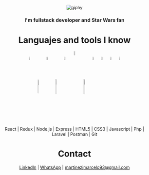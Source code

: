 <div align="center">

![giphy](https://user-images.githubusercontent.com/72583235/117814747-18927c80-b23b-11eb-8ab3-2330d74758e1.gif)

</div>

<div align="center"><h3>I'm fullstack developer and Star Wars fan</h3></div>

<div align="center"><h1>Languajes and tools I know</h1></div>
<p align="center">
  <img width="5%" align="center" src="https://www.vectorlogo.zone/logos/reactjs/reactjs-icon.svg">
  <img width="5%" align="center" height="45" src="https://cdn.worldvectorlogo.com/logos/redux.svg">
  <img width="5%" align="center" src="https://www.vectorlogo.zone/logos/nodejs/nodejs-icon.svg">
  <img width="5%" align="center" height="50px" src="https://encrypted-tbn0.gstatic.com/images?q=tbn:ANd9GcRS7RVaKE0ubjH_Ioi90MHiDzKw-GpNI1BsHw&usqp=CAU">
  <img width="5%" align="center" src="https://www.vectorlogo.zone/logos/w3_html5/w3_html5-icon.svg">
  <img width="6%" align="center" src="https://seeklogo.com/images/C/css3-logo-8724075274-seeklogo.com.png">
  <img width="5%" align="center" height="50px" src="https://cdn.worldvectorlogo.com/logos/logo-javascript.svg">
  <img width="5%" align="center" src="https://www.vectorlogo.zone/logos/php/php-icon.svg">
  <img width="5%" align="center" src="https://www.vectorlogo.zone/logos/laravel/laravel-icon.svg">
  <img width="5%" align="center" src="https://www.vectorlogo.zone/logos/getpostman/getpostman-icon.svg">
  <img width="5%" align="center" src="https://www.vectorlogo.zone/logos/git-scm/git-scm-icon.svg">
</p>



<p align="center"> React | Redux | Node.js | Express | HTML5 | CSS3 | Javascript | Php | Laravel | Postman | Git </p>


<div align="center"><h1>Contact</h1></div>

<p align="center"><a href="https://www.linkedin.com/in/marcelo-martinez-it/">LinkedIn</a> | <a href="https://wa.me/+5491126106078?text=Hola!%20encontre%20tu%20numero%20en%20tu%20Perfil%20de%20GitHub">WhatsApp</a> | <a href="mailTo:martinezjmarcelo93@gmail.com">martinezjmarcelo93@gmail.com</a> </p>

